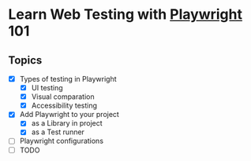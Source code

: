 # Learn Web Testing with [Playwright](https://playwright.dev/) 101


## Topics
* [x] Types of testing in Playwright
  * [x] UI testing
  * [x] Visual comparation
  * [x] Accessibility testing 
* [x] Add Playwright to your project
  * [x] as a Library in project
  * [x] as a Test runner 
* [ ] Playwright configurations
* [ ] TODO
